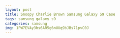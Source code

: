 ```yaml
---
layout: post
title: Snoopy Charlie Brown Samsung Galaxy S9 Case
tags: samsung galaxy s9
categories: samsung
img: 1PW7EVAy3bs6AR5g6nUUq9bJBs71pvC0J
---
```

